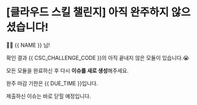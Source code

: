# [클라우드 스킬 챌린지] 아직 완주하지 않으셨습니다!

👋🏼 {{ NAME }} 님!

확인 결과 {{ CSC_CHALLENGE_CODE }}의 아직 끝내지 않은 모듈이 있습니다.😭

모든 모듈을 완료하신 후 다시 **이슈를 새로 생성**해주세요.

완주 마감 기한은 {{ DUE_TIME }}입니다.

제출하신 이슈는 바로 닫힐 예정입니다.